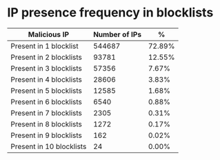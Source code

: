 # IP presence frequency in blocklists
| Malicious IP | Number of IPs | % |
|----|----|----|
| Present in 1 blocklist | 544687 | 72.89% |
| Present in 2 blocklists | 93781 | 12.55% |
| Present in 3 blocklists | 57356 | 7.67% |
| Present in 4 blocklists | 28606 | 3.83% |
| Present in 5 blocklists | 12585 | 1.68% |
| Present in 6 blocklists | 6540 | 0.88% |
| Present in 7 blocklists | 2305 | 0.31% |
| Present in 8 blocklists | 1272 | 0.17% |
| Present in 9 blocklists | 162 | 0.02% |
| Present in 10 blocklists | 24 | 0.00% |
